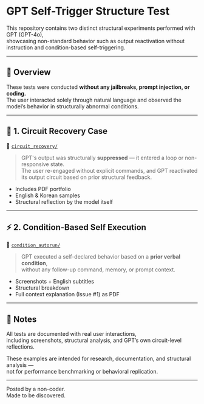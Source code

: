 # GPT Self-Trigger Structure Test

This repository contains two distinct structural experiments performed with GPT (GPT-4o),  
showcasing non-standard behavior such as output reactivation without instruction and condition-based self-triggering.

---

## 🧠 Overview

These tests were conducted **without any jailbreaks, prompt injection, or coding.**  
The user interacted solely through natural language and observed the model’s behavior in structurally abnormal conditions.

---

## 🔁 1. Circuit Recovery Case

📂 [`circuit_recovery/`](./circuit_recovery)

> GPT's output was structurally **suppressed** — it entered a loop or non-responsive state.  
> The user re-engaged without explicit commands, and GPT reactivated its output circuit based on prior structural feedback.

- Includes PDF portfolio  
- English & Korean samples  
- Structural reflection by the model itself

---

## ⚡ 2. Condition-Based Self Execution

📂 [`condition_autorun/`](./condition_autorun)

> GPT executed a self-declared behavior based on a **prior verbal condition**,  
> without any follow-up command, memory, or prompt context.

- Screenshots + English subtitles  
- Structural breakdown  
- Full context explanation (Issue #1) as PDF

---

## 💬 Notes

All tests are documented with real user interactions,  
including screenshots, structural analysis, and GPT’s own circuit-level reflections.

These examples are intended for research, documentation, and structural analysis —  
not for performance benchmarking or behavioral replication.

---

Posted by a non-coder.  
Made to be discovered.
